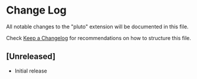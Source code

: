 # Change Log

All notable changes to the "pluto" extension will be documented in this file.

Check [Keep a Changelog](http://keepachangelog.com/) for recommendations on how to structure this file.

## [Unreleased]

- Initial release
